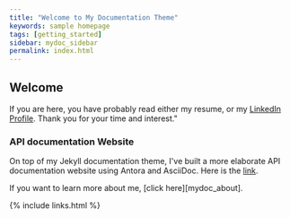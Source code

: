 ```yaml
---
title: "Welcome to My Documentation Theme"
keywords: sample homepage
tags: [getting_started]
sidebar: mydoc_sidebar
permalink: index.html
---
```


## Welcome

If you are here, you have probably read either my resume, or my <a alt='LinkedIn profile' href='https://www.linkedin.com/in/tony-briget-52640017a/?originalSubdomain=fr'>LinkedIn Profile</a>. Thank you for your time and interest."

### API documentation Website
On top of my Jekyll documentation theme, I've built a more elaborate API documentation website using Antora and AsciiDoc. Here is the [link](https://tb-apidocs.netlify.app/apidocs/1.0/).

If you want to learn more about me, [click here][mydoc_about].

{% include links.html %}
